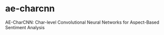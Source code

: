 # ae-charcnn
AE-CharCNN: Char-level Convolutional Neural Networks for Aspect-Based Sentiment Analysis
